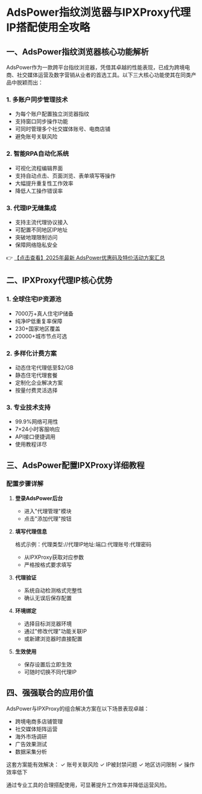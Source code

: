 # AdsPower指纹浏览器与IPXProxy代理IP搭配使用全攻略

## 一、AdsPower指纹浏览器核心功能解析

AdsPower作为一款跨平台指纹浏览器，凭借其卓越的性能表现，已成为跨境电商、社交媒体运营及数字营销从业者的首选工具。以下三大核心功能使其在同类产品中脱颖而出：

### 1. 多账户同步管理技术
- 为每个账户配置独立浏览器指纹
- 支持窗口同步操作功能
- 可同时管理多个社交媒体账号、电商店铺
- 避免账号关联风险

### 2. 智能RPA自动化系统
- 可视化流程编辑界面
- 支持自动点击、页面浏览、表单填写等操作
- 大幅提升重复性工作效率
- 降低人工操作错误率

### 3. 代理IP无缝集成
- 支持主流代理协议接入
- 可配置不同地区IP地址
- 突破地理限制访问
- 保障网络隐私安全

👉 [【点击查看】2025年最新 AdsPower优惠码及特价活动方案汇总](https://bit.ly/adspower_free)

## 二、IPXProxy代理IP核心优势

### 1. 全球住宅IP资源池
- 7000万+真人住宅IP储备
- 纯净IP低重复率保障
- 230+国家地区覆盖
- 20000+城市节点可选

### 2. 多样化计费方案
- 动态住宅代理低至$2/GB
- 静态住宅代理套餐
- 定制化企业解决方案
- 按量付费灵活选择

### 3. 专业技术支持
- 99.9%网络可用性
- 7×24小时客服响应
- API接口便捷调用
- 使用教程详尽

## 三、AdsPower配置IPXProxy详细教程

### 配置步骤详解
1. **登录AdsPower后台**
   - 进入"代理管理"模块
   - 点击"添加代理"按钮

2. **填写代理信息**
   
   格式示例：代理类型://代理IP地址:端口:代理账号:代理密码
   
   - 从IPXProxy获取对应参数
   - 严格按格式要求填写

3. **代理验证**
   - 系统自动检测格式完整性
   - 确认无误后保存配置

4. **环境绑定**
   - 选择目标浏览器环境
   - 通过"修改代理"功能关联IP
   - 或新建浏览器时直接配置

5. **生效使用**
   - 保存设置后立即生效
   - 可随时切换不同代理IP

## 四、强强联合的应用价值

AdsPower与IPXProxy的组合解决方案在以下场景表现卓越：
- 跨境电商多店铺管理
- 社交媒体矩阵运营
- 海外市场调研
- 广告效果测试
- 数据采集分析

这套方案能有效解决：
✓ 账号关联风险
✓ IP被封禁问题
✓ 地区访问限制
✓ 操作效率低下

通过专业工具的合理搭配使用，可显著提升工作效率并降低运营风险。